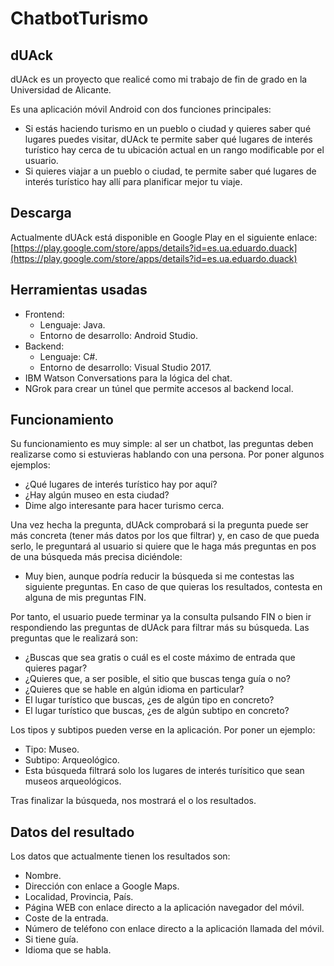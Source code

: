 # ChatbotTurismo
## dUAck

dUAck es un proyecto que realicé como mi trabajo de fin de grado en la Universidad de Alicante.

Es una aplicación móvil Android con dos funciones principales:
* Si estás haciendo turismo en un pueblo o ciudad y quieres saber qué lugares puedes visitar, dUAck te permite saber qué lugares de interés turístico hay cerca de tu ubicación actual en un rango modificable por el usuario.
* Si quieres viajar a un pueblo o ciudad, te permite saber qué lugares de interés turístico hay allí para planificar mejor tu viaje.

## Descarga

Actualmente dUAck está disponible en Google Play en el siguiente enlace: [https://play.google.com/store/apps/details?id=es.ua.eduardo.duack](https://play.google.com/store/apps/details?id=es.ua.eduardo.duack)

## Herramientas usadas
* Frontend:
  * Lenguaje: Java.
  * Entorno de desarrollo: Android Studio.
* Backend:
  * Lenguaje: C#.
  * Entorno de desarrollo: Visual Studio 2017.
* IBM Watson Conversations para la lógica del chat.
* NGrok para crear un túnel que permite accesos al backend local.

## Funcionamiento

Su funcionamiento es muy simple: al ser un chatbot, las preguntas deben realizarse como si estuvieras hablando con una persona. Por poner algunos ejemplos:
* ¿Qué lugares de interés turístico hay por aquí?
* ¿Hay algún museo en esta ciudad?
* Dime algo interesante para hacer turismo cerca.

Una vez hecha la pregunta, dUAck comprobará si la pregunta puede ser más concreta (tener más datos por los que filtrar) y, en caso de que pueda serlo, le preguntará al usuario si quiere que le haga más preguntas en pos de una búsqueda más precisa diciéndole:
* Muy bien, aunque podría reducir la búsqueda si me contestas las siguiente preguntas. En caso de que quieras los resultados, contesta en alguna de mis preguntas FIN.

Por tanto, el usuario puede terminar ya la consulta pulsando FIN o bien ir respondiendo las preguntas de dUAck para filtrar más su búsqueda. Las preguntas que le realizará son:
* ¿Buscas que sea gratis o cuál es el coste máximo de entrada que quieres pagar?
* ¿Quieres que, a ser posible, el sitio que buscas tenga guía o no?
* ¿Quieres que se hable en algún idioma en particular?
* El lugar turístico que buscas, ¿es de algún tipo en concreto?
* El lugar turístico que buscas, ¿es de algún subtipo en concreto?

Los tipos y subtipos pueden verse en la aplicación. Por poner un ejemplo:
* Tipo: Museo.
* Subtipo: Arqueológico.
* Esta búsqueda filtrará solo los lugares de interés turísitico que sean museos arqueológicos.

Tras finalizar la búsqueda, nos mostrará el o los resultados.

## Datos del resultado

Los datos que actualmente tienen los resultados son:
* Nombre.
* Dirección con enlace a Google Maps.
* Localidad, Provincia, País.
* Página WEB con enlace directo a la aplicación navegador del móvil.
* Coste de la entrada.
* Número de teléfono con enlace directo a la aplicación llamada del móvil.
* Si tiene guía.
* Idioma que se habla.
